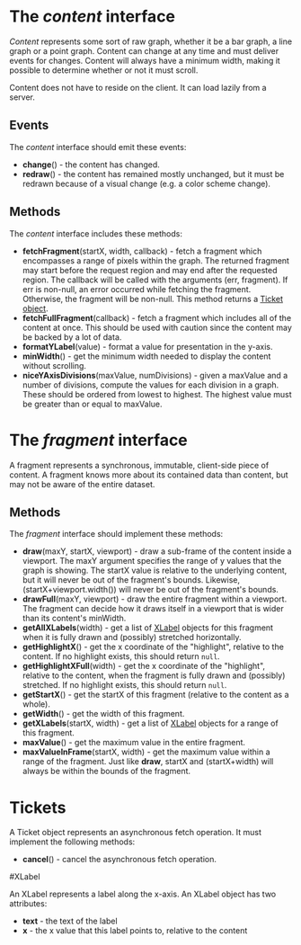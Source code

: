 # The *content* interface

*Content* represents some sort of raw graph, whether it be a bar graph, a line graph or a point graph. Content can change at any time and must deliver events for changes. Content will always have a minimum width, making it possible to determine whether or not it must scroll.

Content does not have to reside on the client. It can load lazily from a server.

## Events

The *content* interface should emit these events:

 * **change**() - the content has changed.
 * **redraw**() - the content has remained mostly unchanged, but it must be redrawn because of a visual change (e.g. a color scheme change).

## Methods

The *content* interface includes these methods:

 * **fetchFragment**(startX, width, callback) - fetch a fragment which encompasses a range of pixels within the graph. The returned fragment may start before the request region and may end after the requested region. The callback will be called with the arguments (err, fragment). If err is non-null, an error occurred while fetching the fragment. Otherwise, the fragment will be non-null. This method returns a [Ticket object](#ticket-object).
 * **fetchFullFragment**(callback) - fetch a fragment which includes all of the content at once. This should be used with caution since the content may be backed by a lot of data.
 * **formatYLabel**(value) - format a value for presentation in the y-axis.
 * **minWidth**() - get the minimum width needed to display the content without scrolling.
 * **niceYAxisDivisions**(maxValue, numDivisions) - given a maxValue and a number of divisions, compute the values for each division in a graph. These should be ordered from lowest to highest. The highest value must be greater than or equal to maxValue.

# The *fragment* interface

A fragment represents a synchronous, immutable, client-side piece of content. A fragment knows more about its contained data than content, but may not be aware of the entire dataset.

## Methods

The *fragment* interface should implement these methods:

 * **draw**(maxY, startX, viewport) - draw a sub-frame of the content inside a viewport. The maxY argument specifies the range of y values that the graph is showing. The startX value is relative to the underlying content, but it will never be out of the fragment's bounds. Likewise, (startX+viewport.width()) will never be out of the fragment's bounds.
 * **drawFull**(maxY, viewport) - draw the entire fragment within a viewport. The fragment can decide how it draws itself in a viewport that is wider than its content's minWidth.
 * **getAllXLabels**(width) - get a list of [XLabel](#xlabel-object) objects for this fragment when it is fully drawn and (possibly) stretched horizontally.
 * **getHighlightX**() - get the x coordinate of the "highlight", relative to the content. If no highlight exists, this should return `null`.
 * **getHighlightXFull**(width) - get the x coordinate of the "highlight", relative to the content, when the fragment is fully drawn and (possibly) stretched. If no highlight exists, this should return `null`.
 * **getStartX**() - get the startX of this fragment (relative to the content as a whole).
 * **getWidth**() - get the width of this fragment.
 * **getXLabels**(startX, width) - get a list of [XLabel](#xlabel-object) objects for a range of this fragment.
 * **maxValue**() - get the maximum value in the entire fragment.
 * **maxValueInFrame**(startX, width) - get the maximum value within a range of the fragment. Just like **draw**, startX and (startX+width) will always be within the bounds of the fragment.

<a name="ticket-object"></a>
# Tickets

A Ticket object represents an asynchronous fetch operation. It must implement the following methods:

 * **cancel**() - cancel the asynchronous fetch operation.

<a name="xlabel-object"></a>
#XLabel

An XLabel represents a label along the x-axis. An XLabel object has two attributes:

 * **text** - the text of the label
 * **x** - the x value that this label points to, relative to the content
